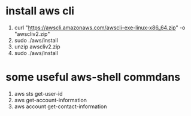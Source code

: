 # install aws cli 
1. curl "https://awscli.amazonaws.com/awscli-exe-linux-x86_64.zip" -o "awscliv2.zip"
2. sudo ./aws/install
3. unzip awscliv2.zip
4. sudo ./aws/install


# some useful aws-shell commdans 
1. aws sts get-user-id
2. aws get-account-information
3. aws account get-contact-information
